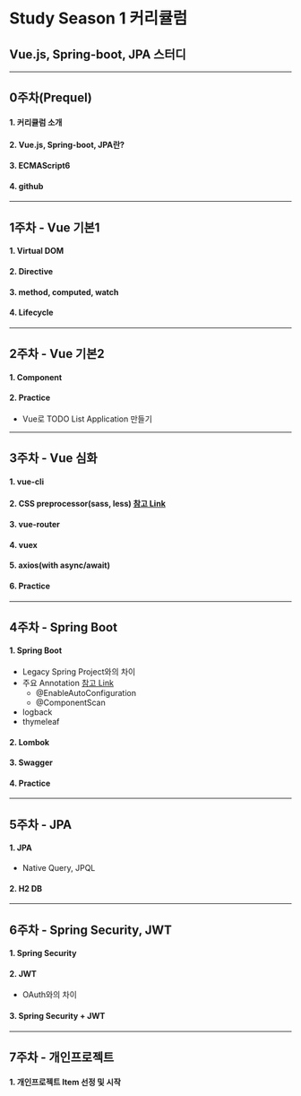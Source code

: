 # Study Season 1 커리큘럼

## Vue.js, Spring-boot, JPA 스터디

***

## 0주차(Prequel)
#### 1. 커리큘럼 소개
#### 2. Vue.js, Spring-boot, JPA란?
#### 3. ECMAScript6
#### 4. github

***

## 1주차 - Vue 기본1
#### 1. Virtual DOM
#### 2. Directive
#### 3. method, computed, watch
#### 4. Lifecycle

***

## 2주차 - Vue 기본2
#### 1. Component
#### 2. Practice
* Vue로 TODO List Application 만들기

***

## 3주차 - Vue 심화
#### 1. vue-cli
#### 2. CSS preprocessor(sass, less) [참고 Link](https://findawayer.tistory.com/entry/Sass-LESS-%EB%93%B1%EC%9D%84-%EA%B6%8C%EC%9E%A5%ED%95%98%EB%8A%94-%EC%9D%B4%EC%9C%A0)
#### 3. vue-router
#### 4. vuex
#### 5. axios(with async/await)
#### 6. Practice

***

## 4주차 - Spring Boot
#### 1. Spring Boot
* Legacy Spring Project와의 차이
* 주요 Annotation [참고 Link](https://jhleed.tistory.com/126)
  * @EnableAutoConfiguration
  * @ComponentScan
* logback
* thymeleaf
#### 2. Lombok
#### 3. Swagger
#### 4. Practice

***

## 5주차 - JPA
#### 1. JPA
* Native Query, JPQL
#### 2. H2 DB

***

## 6주차 - Spring Security, JWT
#### 1. Spring Security
#### 2. JWT
* OAuth와의 차이
#### 3. Spring Security + JWT

***

## 7주차 - 개인프로젝트
#### 1. 개인프로젝트 Item 선정 및 시작
